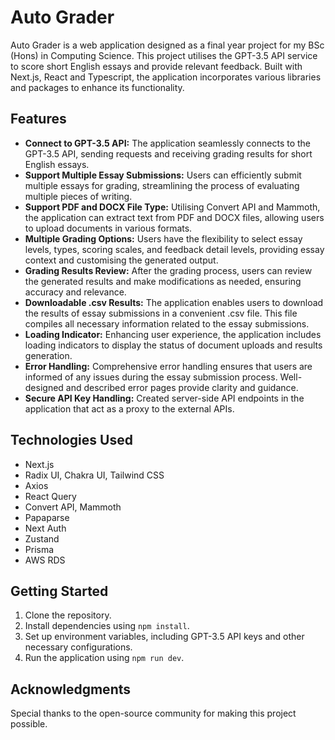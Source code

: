 # Auto Grader

Auto Grader is a web application designed as a final year project for my BSc (Hons) in Computing Science. This project utilises the GPT-3.5 API service to score short English essays and provide relevant feedback. Built with Next.js, React and Typescript, the application incorporates various libraries and packages to enhance its functionality.

## Features
- **Connect to GPT-3.5 API:** The application seamlessly connects to the GPT-3.5 API, sending requests and receiving grading results for short English essays.
- **Support Multiple Essay Submissions:** Users can efficiently submit multiple essays for grading, streamlining the process of evaluating multiple pieces of writing.
- **Support PDF and DOCX File Type:** Utilising Convert API and Mammoth, the application can extract text from PDF and DOCX files, allowing users to upload documents in various formats.
- **Multiple Grading Options:** Users have the flexibility to select essay levels, types, scoring scales, and feedback detail levels, providing essay context and customising the generated output.
- **Grading Results Review:** After the grading process, users can review the generated results and make modifications as needed, ensuring accuracy and relevance.
- **Downloadable .csv Results:** The application enables users to download the results of essay submissions in a convenient .csv file. This file compiles all necessary information related to the essay submissions.
- **Loading Indicator:** Enhancing user experience, the application includes loading indicators to display the status of document uploads and results generation.
- **Error Handling:** Comprehensive error handling ensures that users are informed of any issues during the essay submission process. Well-designed and described error pages provide clarity and guidance.
- **Secure API Key Handling:** Created server-side API endpoints in the application that act as a proxy to the external APIs.

## Technologies Used
- Next.js
- Radix UI, Chakra UI, Tailwind CSS
- Axios
- React Query
- Convert API, Mammoth
- Papaparse
- Next Auth
- Zustand
- Prisma
- AWS RDS

## Getting Started
1. Clone the repository.
2. Install dependencies using `npm install`.
3. Set up environment variables, including GPT-3.5 API keys and other necessary configurations.
4. Run the application using `npm run dev`.

## Acknowledgments
Special thanks to the open-source community for making this project possible.
